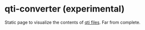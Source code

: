# qti-converter (experimental)

Static page to visualize the contents of [qti files](https://en.wikipedia.org/wiki/QTI). Far from complete.